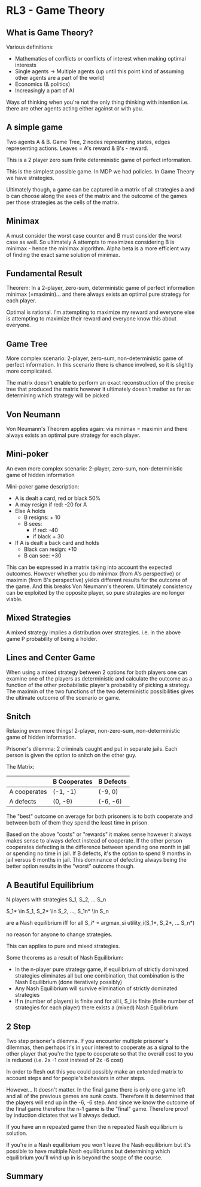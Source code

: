 # RL3 - Game Theory

## What is Game Theory?

Various definitions:

- Mathematics of conflicts or conflicts of interest when making optimal interests
- Single agents -> Multiple agents (up until this point kind of assuming other agents are a part of the world)
- Economics (& politics)
- Increasingly a part of AI

Ways of thinking when you're not the only thing thinking with intention i.e. there are other agents acting either against or with you.

## A simple game

Two agents A & B. Game Tree, 2  nodes representing states, edges representing actions. Leaves = A's reward & B's - reward.

This is a 2 player  zero sum finite deterministic game of perfect information.

This is the simplest possible game. In MDP we had policies. In Game Theory we have strategies.

Ultimately though, a game can be captured in a matrix of all strategies a and b can choose along the axes of the matrix and the outcome of the games per those strategies as the cells of the matrix.

## Minimax

A must consider the worst case counter and B must consider the worst case as well. So ultimately A attempts to maximizes considering B is minimax - hence the minimax algorithm. Alpha beta is a more efficient way of finding the exact same solution of minimax. 

## Fundamental Result

Theorem: In a 2-player, zero-sum, deterministic game of perfect information minimax (=maximin)... and there always exists an optimal pure strategy for each player.

Optimal is rational. I'm attempting to maximize my reward and everyone else is attempting to maximize their reward and everyone know this about everyone.

## Game Tree

More complex scenario: 2-player, zero-sum, non-deterministic game of perfect information. In this scenario there is chance involved, so it is slightly more complicated.

The matrix doesn't enable to perform an exact reconstruction of the precise tree that produced the matrix however it ultimately doesn't matter as far as determining which strategy will be picked


## Von Neumann

Von Neumann's Theorem applies again: via minimax = maximin and there always exists an optimal pure strategy for each player.

## Mini-poker

An even more complex scenario: 2-player, zero-sum, non-deterministic game of hidden information

Mini-poker game description:
- A is dealt a card, red or black 50%
- A may resign if red: -20 for A
- Else A holds
    - B resigns: + 10
    - B sees:
        - if red: -40
        - if black + 30
- If A is dealt a  back card and holds
    - Black can resign: +10
    - B can see: +30

This can be expressed in a matrix taking into account the expected  outcomes. However whether you do minimax (from A's perspective) or maximin (from B's perspective) yields different results for the outcome of the game. And this breaks Von Neumann's theorem. Ultimately consistency can be exploited by the opposite player, so pure strategies are no longer viable.

## Mixed Strategies

A mixed strategy implies a distribution over strategies. i.e.  in the above game P probability of being a holder.

## Lines and Center Game

When using a mixed strategy between 2 options for both players one can examine one of the players as deterministic and calculate the outcome as a function of the other probabilistic player's probability of picking a strategy. The maximin of the two functions of the two deterministic possibilities gives the ultimate outcome of the scenario or game.

## Snitch

Relaxing even more things! 2-player, non-zero-sum, non-deterministic game of hidden information.

Prisoner's dilemma: 2 criminals caught and put in separate jails. Each person is given the option to snitch on the other guy.

The Matrix:

|                | B Cooperates     | B Defects  | 
| -------------- | ---------------- | ---------- |
| A cooperates   | (-1, -1)         | (-9, 0)    |
| A defects      | (0, -9)          | (-6, -6)   |

The "best" outcome on average for both prisoners is to both cooperate and between both of them they spend the least time in prison.

Based on the above "costs" or "rewards" it makes sense however it always makes sense to always defect instead of cooperate. If the other person cooperates defecting is the difference between spending one month in jail or spending no time in jail. If B defects, it's the option to spend 9 months in jail versus 6 months in jail. This dominance of defecting always being the better option results in the "worst" outcome though.

## A Beautiful Equilibrium

N players with strategies S_1, S_2, ... S_n

S_1* \in S_1, S_2* \in S_2, ..., S_1n* \in S_n

are a Nash equilibrium iff for all S_i* = argmax_si utility_i(S_1*, S_2*, ... S_n*)

no reason for anyone to change strategies.

This can applies to pure and mixed strategies.

Some theorems as a result of Nash Equilibrium:
- In the n-player pure strategy game, if equilibrium of strictly dominated strategies eliminates all but one combination, that combination is the Nash Equilibrium (done iteratively possibly)
- Any Nash Equilibrium will survive elimination of strictly dominated strategies
- If n (number of players) is finite and for all i, S_i is finite (finite number of strategies for each player) there exists a (mixed) Nash Equilibrium

## 2 Step

Two step prisoner's dilemma. If you encounter multiple prisoner's dilemmas, then perhaps it's in your interest to cooperate as a signal to the other player that you're the type to cooperate so that the overall cost to you is reduced (i.e. 2x -1 cost instead of 2x -6 cost)

In order to flesh out this you could possibly make an extended matrix to account steps and for people's behaviors in other steps.

However... It doesn't matter. In the final game there is only one game left and all of the previous games are sunk costs. Therefore it is determined that the players will end up in the -6, -6 step. And since we know the outcome of the final game therefore the n-1 game is the "final" game. Therefore proof by induction dictates that we'll always deduct.

If you have an n repeated game then the n repeated Nash equilibrium is solution.

If you're in a Nash equilibrium you won't leave the Nash equilibrium but it's possible to have multiple Nash equilibriums but determining which equilibrium you'll wind up in is beyond the scope of the course.

## Summary


